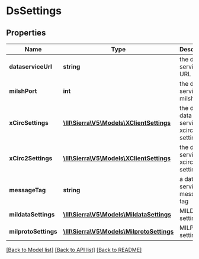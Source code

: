 # DsSettings

## Properties
Name | Type | Description | Notes
------------ | ------------- | ------------- | -------------
**dataserviceUrl** | **string** | the data service URL | 
**milshPort** | **int** | the data service milsh port | 
**xCircSettings** | [**\III\Sierra\V5\Models\XClientSettings**](XClientSettings.md) | the default data service xcirc settings | 
**xCirc2Settings** | [**\III\Sierra\V5\Models\XClientSettings**](XClientSettings.md) | the data service xcirc2 settings | 
**messageTag** | **string** | a data service message tag | 
**mildataSettings** | [**\III\Sierra\V5\Models\MildataSettings**](MildataSettings.md) | MILDATA settings | 
**milprotoSettings** | [**\III\Sierra\V5\Models\MilprotoSettings**](MilprotoSettings.md) | MILPROTO settings | 

[[Back to Model list]](../README.md#documentation-for-models) [[Back to API list]](../README.md#documentation-for-api-endpoints) [[Back to README]](../README.md)


